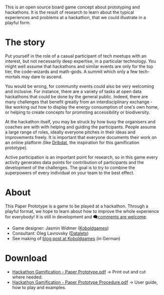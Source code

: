 This is an open source board game concept about prototyping and hackathons. It is the result of research to learn about the typical experiences and problems at a hackathon, that we could illustrate in a playful form.

# The story

Put yourself in the role of a casual participant of tech meetups with an interest, but not necessarily deep expertise, in a particular technology. You might well assume that hackathons and similar events are only for the top tier, the code-wizards and math-gods. A summit which only a few tech-mortals may dare to ascend.

You would be wrong, for community events could also be very welcoming and inclusive.  For instance, there are a variety of tasks at open data hackathons that could be done by the general public. Indeed, there are many challenges that benefit greatly from an interdisciplinary exchange - like working out how to display the energy consumption of one's own home, or helping to create concepts for promoting accessibility or biodiversity.

At the hackathon itself, you may be struck by how busy the organisers and coaches are with with helping and guiding the participants. People assume a large range of roles, ideally everyone pitches in their ideas and improvements freely. It is important that everyone documents their work on an online platform (like [Dribdat](https://dribdat.cc), the inspiration for this gamification prototype).

Active participation is an important point for research, so in this game every activity generates data points for contribution of participants and the development of the challenges. The goal is to try to combine the superpowers of every individual on your team to the best effect.

# About

This Paper Prototype is a game to be played at a hackathon. Through a playful format, we hope to learn about how to improve the whole experience for everybody! It is still in development and 🗨[comments are welcome](https://github.com/orgs/dribdat/discussions).

- Game designer: Jasmin Widmer ([Koboldgames](https://koboldgames.ch))
- Consultant: Oleg Lavrovsky ([Datalets](https://datalets.ch))
- See making of [blog post at Koboldgames](https://koboldgames.ch/blog/2021-01-13) (in German)

# Download

- [Hackathon Gamification - Paper Prototype.pdf](https://github.com/dribdat/gamification/blob/master/Prototype/Hackathon%20Gamification%20-%20Paper%20Prototype.pdf) -> Print out and cut where needed.
- [Hackathon Gamification - Paper Prototype Procedure.pdf](https://github.com/dribdat/gamification/blob/master/Prototype/Hackathon%20Gamification%20-%20Paper%20Prototype%20Procedure.pdf) -> User guide, how to play and examples.
